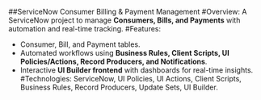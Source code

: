
##ServiceNow Consumer Billing & Payment Management
#Overview:
  A ServiceNow project to manage **Consumers, Bills, and Payments** with automation and real-time tracking.
#Features:
  - Consumer, Bill, and Payment tables.  
  - Automated workflows using **Business Rules, Client Scripts, UI Policies/Actions, Record Producers, and Notifications**.  
  - Interactive **UI Builder frontend** with dashboards for real-time insights.  
#Technologies:
  ServiceNow, UI Policies, UI Actions, Client Scripts, Business Rules, Record Producers, Update Sets, UI Builder.  
